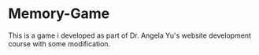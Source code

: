# Memory-Game
This is a game i developed as part of Dr. Angela Yu's website development course with some modification.
